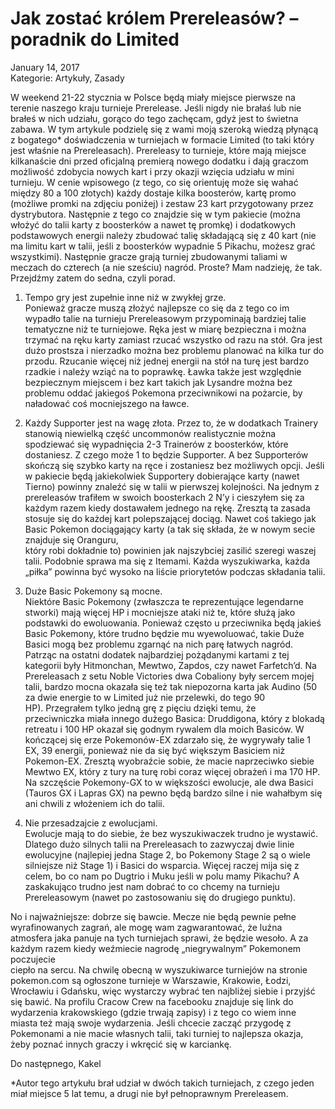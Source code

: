 # Jak zostać królem Prereleasów? – poradnik do Limited

January 14, 2017  
Kategorie: Artykuły, Zasady

W weekend 21-22 stycznia w Polsce będą miały miejsce pierwsze na terenie naszego kraju turnieje Prerelease. Jeśli nigdy nie brałaś lub nie brałeś w nich udziału, gorąco do tego zachęcam, gdyż jest to świetna zabawa. W tym artykule podzielę się z wami moją szeroką wiedzą płynącą z bogatego* doświadczenia w turniejach w formacie Limited (to taki który jest właśnie na Prereleasach).
Prereleasy to turnieje, które mają miejsce kilkanaście dni przed oficjalną premierą nowego dodatku i dają graczom możliwość zdobycia nowych kart i przy okazji wzięcia udziału w mini turnieju. W cenie wpisowego (z tego, co się orientuję może się wahać między 80 a 100 złotych) każdy dostaje kilka boosterów, kartę promo (możliwe promki na zdjęciu poniżej) i zestaw 23 kart przygotowany przez dystrybutora. Następnie z tego co znajdzie się w tym pakiecie (można włożyć do talii karty z boosterków a nawet tę promkę) i dodatkowych podstawowych energii należy zbudować talię składającą się z 40 kart (nie ma limitu kart w talii, jeśli z boosterków wypadnie 5 Pikachu, możesz grać wszystkimi). Następnie gracze grają turniej zbudowanymi taliami w meczach do czterech (a nie sześciu) nagród. Proste? Mam nadzieję, że tak. Przejdźmy zatem do sedna, czyli porad.

1) Tempo gry jest zupełnie inne niż w zwykłej grze.  
Ponieważ gracze muszą złożyć najlepsze co się da z tego co im wypadło talie na turnieju Prereleasowym przypominają bardziej talie tematyczne niż te turniejowe. Ręka jest w miarę bezpieczna i można trzymać na ręku karty zamiast rzucać wszystko od razu na stół. Gra jest dużo prostsza i nierzadko można bez problemu planować na kilka tur do przodu. Rzucanie więcej niż jednej energii na stół na turę jest bardzo rzadkie i należy wziąć na to poprawkę. Ławka także jest względnie bezpiecznym miejscem i bez kart takich jak Lysandre można bez problemu oddać jakiegoś Pokemona przeciwnikowi na pożarcie, by naładować coś mocniejszego na ławce.

2) Każdy Supporter jest na wagę złota.
Przez to, że w dodatkach Trainery stanowią niewielką część uncommonów realistycznie można spodziewać się wypadnięcia 2-3 Trainerów z boosterków, które dostaniesz. Z czego może 1 to będzie Supporter. A bez Supporterów skończą się szybko karty na ręce i zostaniesz bez możliwych opcji. Jeśli w pakiecie będą jakiekolwiek Supportery dobierające karty (nawet Tierno) powinny znaleźć się w talii w pierwszej kolejności. Na jednym z prereleasów trafiłem w swoich boosterkach 2 N’y i cieszyłem się za każdym razem kiedy dostawałem jednego na rękę. Zresztą ta zasada stosuje się do każdej kart polepszającej dociąg. Nawet coś takiego jak Basic Pokemon dociągający karty (a tak się składa, że w nowym secie znajduje się Oranguru,  
który robi dokładnie to) powinien jak najszybciej zasilić szeregi waszej talii. Podobnie sprawa ma się z Itemami. Każda wyszukiwarka, każda „piłka” powinna być wysoko na liście priorytetów podczas składania talii.

3) Duże Basic Pokemony są mocne.  
Niektóre Basic Pokemony (zwłaszcza te reprezentujące legendarne stworki) mają więcej HP i mocniejsze ataki niż te, które służą jako podstawki do ewoluowania. Ponieważ często u przeciwnika będą jakieś Basic Pokemony, które trudno będzie mu wyewoluować, takie Duże Basici mogą bez problemu zgarnąć na nich parę łatwych nagród. Patrząc na ostatni dodatek najbardziej pożądanymi kartami z tej kategorii były Hitmonchan, Mewtwo, Zapdos, czy nawet Farfetch’d. Na Prereleasach z setu Noble Victories dwa Cobaliony były sercem mojej talii, bardzo mocna okazała się też tak niepozorna karta jak Audino (50 za dwie energie to w Limited już nie przelewki, do tego 90 HP). Przegrałem tylko jedną grę z pięciu dzięki temu, że  
przeciwniczka miała innego dużego Basica: Druddigona, który z blokadą retreatu i 100 HP okazał się godnym rywalem dla moich Basiców. W kończącej się erze Pokemonów-EX zdarzało się, że wygrywały talie 1 EX, 39 energii, ponieważ nie da się być większym Basiciem niż Pokemon-EX. Zresztą wyobraźcie sobie, że macie naprzeciwko siebie Mewtwo EX, który z tury na turę robi coraz więcej obrażeń i ma 170 HP. Na szczęście Pokemony-GX to w większości ewolucje, ale dwa Basici (Tauros GX i Lapras GX) na pewno będą bardzo silne i nie wahałbym się ani chwili z włożeniem ich do talii.

4) Nie przesadzajcie z ewolucjami.  
Ewolucje mają to do siebie, że bez wyszukiwaczek trudno je wystawić. Dlatego dużo silnych talii na Prereleasach to zazwyczaj dwie linie ewolucyjne (najlepiej jedna Stage 2, bo Pokemony Stage 2 są o wiele silniejsze niż Stage 1) i Basici do wsparcia. Więcej raczej mija się z celem, bo co nam po Dugtrio i Muku jeśli w polu mamy Pikachu? A zaskakująco trudno jest nam dobrać to co chcemy na turnieju Prereleasowym (nawet po zastosowaniu się do drugiego punktu).

No i najważniejsze: dobrze się bawcie. Mecze nie będą pewnie pełne wyrafinowanych zagrań, ale mogę wam zagwarantować, że luźna atmosfera jaka panuje na tych turniejach sprawi, że będzie wesoło. A za każdym razem kiedy weźmiecie nagrodę „niegrywalnym” Pokemonem poczujecie  
ciepło na sercu. Na chwilę obecną w wyszukiwarce turniejów na stronie pokemon.com są ogłoszone turnieje w Warszawie, Krakowie, Łodzi, Wrocławiu i Gdańsku, więc wystarczy wybrać ten najbliżej siebie i przyjść się bawić. Na profilu Cracow Crew na facebooku znajduje się link do wydarzenia krakowskiego (gdzie trwają zapisy) i z tego co wiem inne miasta też mają swoje wydarzenia. Jeśli chcecie zacząć przygodę z Pokemonami a nie macie własnych talii, taki turniej to najlepsza okazja, żeby poznać innych graczy i wkręcić się w karciankę.

Do następnego, 
Kakel

*Autor tego artykułu brał udział w dwóch takich turniejach, z czego jeden miał miejsce 5 lat temu, a drugi nie był pełnoprawnym Prereleasem.
